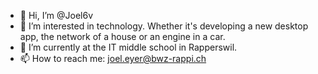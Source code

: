 - 👋 Hi, I’m @Joel6v
- 👀 I’m interested in technology. Whether it's developing a new desktop app, the network of a house or an engine in a car.
- 🌱 I’m currently at the IT middle school in Rapperswil.
- 📫 How to reach me: joel.eyer@bwz-rappi.ch

<!---
Joel6v/Joel6v is a ✨ special ✨ repository because its `README.md` (this file) appears on your GitHub profile.
You can click the Preview link to take a look at your changes.
--->

